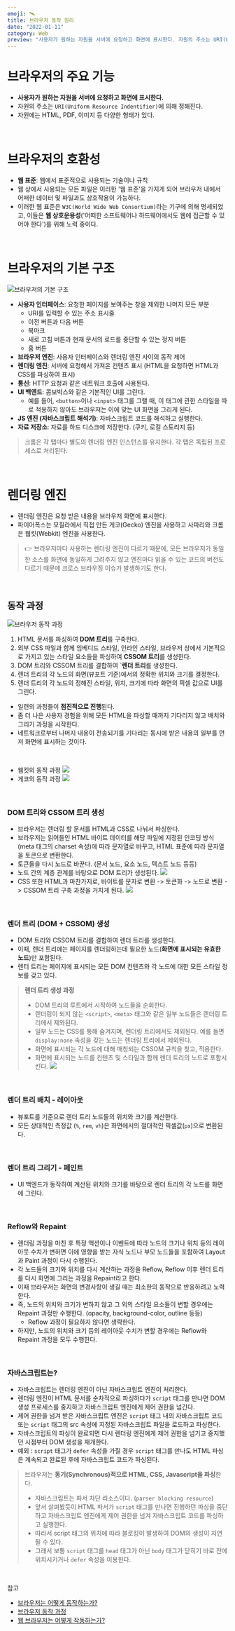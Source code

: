 ```yaml
---
emoji: 🛰️
title: 브라우저 동작 원리
date: "2022-01-11"
category: Web
preview: "사용자가 원하는 자원을 서버에 요청하고 화면에 표시한다. 자원의 주소는 URI(Uniform Resource Indentifier)에 의해 정해진다. 자원에는 HTML, PDF, 이미지 등 다양한 형태가 있다. 사용자 인터페이스: 요청한 페이지를 보여주는 창을 제외한 나머지 모든 부분, 브라우저 엔진: 사용자 인터페이스와 렌더링 엔진 사이의 동작 제어, 렌더링 엔진: 서버에 요청해서 가져온 컨텐츠 표시 (HTML을 요청하면 HTML과 CSS를 파싱하여 표시), 통신: HTTP 요청과 같은 네트워크 호출에 사용된다. UI 백엔드: 콤보박스와 같은 기본적인 UI를 그린다. JS 엔진 (자바스크립트 해석기): 자바스크립트 코드를 해석하고 실행한다. 자료 저장소: 자료를 하드 디스크에 저장한다. (쿠키, 로컬 스토리지 등)"
---
```


# 브라우저의 주요 기능

- **사용자가 원하는 자원을 서버에 요청하고 화면에 표시한다.**
- 자원의 주소는 `URI(Uniform Resource Indentifier)`에 의해 정해진다.
- 자원에는 HTML, PDF, 이미지 등 다양한 형태가 있다.

<br/>

# 브라우저의 호환성

- **웹 표준**: 웹에서 표준적으로 사용되는 기술이나 규칙
- 웹 상에서 사용되는 모든 파일은 이러한 '웹 표준'을 가지게 되어 브라우저 내에서 어떠한 데이터 및 파일과도 상호작용이 가능하다.
- 이러한 웹 표준은 `W3C(World Wide Web Consortium)`라는 기구에 의해 명세되었고, 이들은 **웹 상호운용성**('어떠한 소프트웨어나 하드웨어에서도 웹에 접근할 수 있어야 한다')를 위해 노력 중이다.

<br/>

# 브라우저의 기본 구조

![브라우저의 기본 구조](1.png)

- **사용자 인터페이스**: 요청한 페이지를 보여주는 창을 제외한 나머지 모든 부분
  - URI를 입력할 수 있는 주소 표시줄
  - 이전 버튼과 다음 버튼
  - 북마크
  - 새로 고침 버튼과 현재 문서의 로드를 중단할 수 있는 정지 버튼
  - 홈 버튼
- **브라우저 엔진**: 사용자 인터페이스와 렌더링 엔진 사이의 동작 제어
- **렌더링 엔진**: 서버에 요청해서 가져온 컨텐츠 표시 (HTML을 요청하면 HTML과 CSS를 파싱하여 표시)
- **통신**: HTTP 요청과 같은 네트워크 호출에 사용된다.
- **UI 백엔드**: 콤보박스와 같은 기본적인 UI를 그린다.
  - 예를 들어, `<button>`이나 `<input>` 태그를 그랠 때, 이 태그에 관한 스타일을 따로 적용하지 않아도 브라우저는 이에 맞는 UI 화면을 그리게 된다.
- **JS 엔진 (자바스크립트 해석기)**: 자바스크립트 코드를 해석하고 실행한다.
- **자료 저장소**: 자료를 하드 디스크에 저장한다. (쿠키, 로컬 스토리지 등)

> 크롬은 각 탭마다 별도의 렌더링 엔진 인스턴스를 유지한다. 각 탭은 독립된 프로세스로 처리된다.

<br/>

# 렌더링 엔진

- 렌더링 엔진은 요청 받은 내용을 브라우저 화면에 표시한다.
- 파이어폭스는 모질라에서 직접 만든 게코(Gecko) 엔진을 사용하고 사파리와 크롬은 웹킷(Webkit) 엔진을 사용한다.

> 👉 브라우저마다 사용하는 렌더링 엔진이 다르기 때문에, 모든 브라우저가 동일한 소스를 화면에 동일하게 그려주지 않고 엔진마다 읽을 수 있는 코드의 버전도 다르기 때문에 크로스 브라우징 이슈가 발생하기도 한다.

<br/>

## 동작 과정

![브라우저 동작 과정](2.png)

1. HTML 문서를 파싱하여 **DOM 트리**를 구축한다.
2. 외부 CSS 파일과 함께 임베디드 스타일, 인라인 스타일, 브라우저 상에서 기본적으로 가지고 있는 스타일 요소들을 파싱하여 **CSSOM 트리**를 생성한다.
3. DOM 트리와 CSSOM 트리를 결합하여 `**렌더 트리**를 생성한다.
4. 렌더 트리의 각 노드의 화면(뷰포트 기준)에서의 정확한 위치와 크기를 결정한다.
5. 렌더 트리의 각 노드의 정해진 스타일, 위치, 크기에 따라 화면의 픽셀 값으로 UI를 그린다.

- 일련의 과정들이 **점진적으로 진행**된다.
- 좀 더 나은 사용자 경험을 위해 모든 HTML을 파싱할 때까지 기다리지 않고 배치와 그리기 과정을 시작한다.
- 네트워크로부터 나머지 내용이 전송되기를 기다리는 동시에 받은 내용의 일부를 먼저 화면에 표시하는 것이다.

<br/>

- 웹킷의 동작 과정
  ![](3.png)
- 게코의 동작 과정
  ![](4.png)

<br/>

### DOM 트리와 CSSOM 트리 생성

- 브라우저는 렌더링 할 문서를 HTML과 CSS로 나눠서 파싱한다.
- 브라우저는 읽어들인 HTML 바이트 데이터를 해당 파일에 지정된 인코딩 방식(meta 태그의 charset 속성)에 따라 문자열로 바꾸고, HTML 표준에 따라 문자열을 토큰으로 변환한다.
- 토큰들을 다시 노드로 바꾼다. (문서 노드, 요소 노드, 텍스트 노드 등등)
- 노드 간의 계층 관계를 바탕으로 DOM 트리가 생성된다.
  ![](5.png)
- CSS 또한 HTML과 마찬가지로, 바이트를 문자로 변환 -> 토큰화 -> 노드로 변환 -> CSSOM 트리 구축 과정을 거치게 된다.
  ![](6.png)

<br/>

### 렌더 트리 (DOM + CSSOM) 생성

- DOM 트리와 CSSOM 트리를 결합하여 렌더 트리를 생성한다.
- 이때, 렌더 트리에는 페이지를 렌더링하는데 필요한 노드(**화면에 표시되는 유효한 노드**)만 포함된다.
- 렌터 트리는 페이지에 표시되는 모든 DOM 컨텐츠와 각 노드에 대한 모든 스타일 정보를 갖고 있다.

> **렌더 트리 생성 과정**
>
> - DOM 트리의 루트에서 시작하여 노드들을 순회한다.
> - 렌더링이 되지 않는 `<script>`, `<meta>` 태그와 같은 일부 노드들은 렌더링 트리에서 제와된다.
> - 일부 노드는 CSS를 통해 숨겨지며, 렌더링 트리에서도 제외된다. 예를 들면 `display:none` 속성을 갖는 노드는 렌더링 트리에서 제외된다.
> - 화면에 표시되는 각 노드에 대해 매칭되는 CSSOM 규칙을 찾고, 적용한다.
> - 화면에 표시되는 노드를 컨텐츠 및 스타일과 함께 렌더 트리의 노드로 포함시킨다.
>   ![](7.png)

<br/>

### 렌더 트리 배치 - 레이아웃

- 뷰포트를 기준으로 렌더 트리 노드들의 위치와 크기를 계산한다.
- 모든 상대적인 측정값 (`%`, `rem`, `vh`)은 화면에서의 절대적인 픽셀값(`px`)으로 변환된다.

<br/>

### 렌더 트리 그리기 - 페인트

- UI 백엔드가 동작하여 계산된 위치와 크기를 바탕으로 렌더 트리의 각 노드를 화면에 그린다.

<br/>

### Reflow와 Repaint

- 렌더링 과정을 마친 후 특정 액션이나 이벤트에 따라 노드의 크기나 위치 등의 레이아웃 수치가 변하면 이에 영향을 받는 자식 노드나 부모 노드들을 포함하여 Layout과 Paint 과정이 다시 수행된다.
- 각 노드들의 크기와 위치를 다시 계산하는 과정을 Reflow, Reflow 이후 렌더 트리를 다시 화면에 그리는 과정을 Repaint라고 한다.
- 이때 브라우저는 화면의 변경사항이 생길 때는 최소한의 동작으로 반응하려고 노력한다.
- 즉, 노드의 위치와 크기가 변하지 않고 그 외의 스타일 요소들이 변할 경우에는 Repaint 과정만 수행한다. (opacity, background-color, outline 등등)
  - Reflow 과정이 필요하지 않다면 생략한다.
- 하지만, 노드의 위치와 크기 등의 레이아웃 수치가 변할 경우에는 Reflow와 Repaint 과정을 모두 수행한다.

<br/>

### 자바스크립트는?

- 자바스크립트는 렌더링 엔진이 아닌 자바스크립트 엔진이 처리한다.
- 렌더링 엔진이 HTML 문서를 순차적으로 파싱하다가 `script` 태그를 만나면 DOM 생성 프로세스를 중지하고 자바스크립트 엔진에게 제어 권한을 넘긴다.
- 제어 권한을 넘겨 받은 자바스크립트 엔진은 `script` 태그 내의 자바스크립트 코드 또는 `script` 태그의 src 속성에 지정된 자바스크립트 파일을 로드하고 파싱한다.
- 자바스크립트의 파싱이 완료되면 다시 렌더링 엔진에게 제어 권한을 넘기고 중지했던 시점부터 DOM 생성을 재개한다.
- 예외 : `script` 태그가 `defer` 속성을 가질 경우 `script` 태그를 만나도 HTML 파싱은 계속되고 완료된 후에 자바스크립트 코드가 파싱된다.

> 브라우저는 **동기(Synchronous)적으로 HTML, CSS, Javascript을 파싱**한다.
>
> - 자바스크립트는 파서 차단 리소스이다. (`parser blocking resource`)
> - 앞서 살펴봤듯이 HTML 파서가 `script` 태그를 만나면 진행하던 파싱을 중단하고 자바스크립트 엔진에게 제어 권한을 넘겨 자바스크립트 코드를 파싱하고 실행한다.
> - 따라서 script 태그의 위치에 따라 블로킹이 발생하여 DOM의 생성이 지연될 수 있다.
> - 그래서 보통 `script` 태그를 `head` 태그가 아닌 `body` 태그가 닫히기 바로 전에 위치시키거나 `defer` 속성을 이용한다.

<br/>

참고

- [브라우저는 어떻게 동작하는가?](https://d2.naver.com/helloworld/59361)
- [브라우저 동작 과정](https://velog.io/@yejineee/%EB%B8%8C%EB%9D%BC%EC%9A%B0%EC%A0%80-%EB%8F%99%EC%9E%91-%EA%B3%BC%EC%A0%95)
- [웹 브라우저는 어떻게 작동하는가?](https://bbangson.tistory.com/87)
